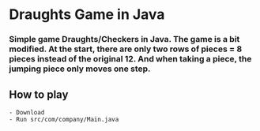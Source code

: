 # Draughts Game in Java

### Simple game Draughts/Checkers in Java. The game is a bit modified. At the start, there are only two rows of pieces = 8 pieces instead of the original 12. And when taking a piece, the jumping piece only moves one step.


## How to play
```
- Download
- Run src/com/company/Main.java
```
